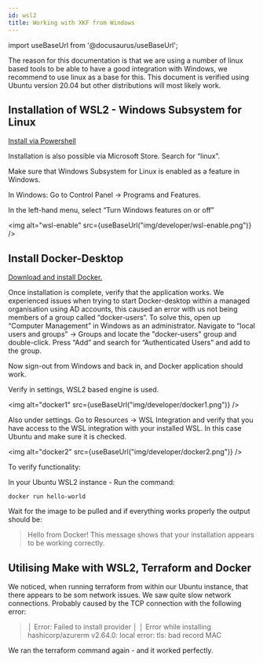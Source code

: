 ```yaml
---
id: wsl2
title: Working with XKF from Windows
---
```


import useBaseUrl from '@docusaurus/useBaseUrl';

The reason for this documentation is that we are using a number of linux based tools to be able to have a good integration with Windows, we recommend to use linux as a base for this.
This document is verified using Ubuntu version 20.04 but other distributions will most likely work.
## Installation of WSL2 - Windows Subsystem for Linux

[Install via Powershell](https://docs.microsoft.com/en-us/windows/wsl/install)

Installation is also possible via Microsoft Store. Search for “linux”.

Make sure that Windows Subsystem for Linux is enabled as a feature in Windows.

In Windows: Go to Control Panel → Programs and Features.

In the left-hand menu, select “Turn Windows features on or off”

<img alt="wsl-enable" src={useBaseUrl("img/developer/wsl-enable.png")} />

## Install Docker-Desktop

[Download and install Docker.](https://www.docker.com/products/docker-desktop)

Once installation is complete, verify that the application works. We experienced issues when trying to start Docker-desktop within a managed organisation using AD accounts, this caused an error with us not being members of a group called “docker-users“. To solve this, open up “Computer Management” in Windows as an administrator. Navigate to “local users and groups” → Groups and locate the "docker-users" group and double-click. Press “Add” and search for “Authenticated Users” and add to the group.

Now sign-out from Windows and back in, and Docker application should work.

Verify in settings, WSL2 based engine is used.

<img alt="docker1" src={useBaseUrl("img/developer/docker1.png")} />

Also under settings. Go to Resources → WSL Integration and verify that you have access to the WSL integration with your installed WSL. In this case Ubuntu and make sure it is checked.

<img alt="docker2" src={useBaseUrl("img/developer/docker2.png")} />

To verify functionality:

In your Ubuntu WSL2 instance - Run the command:

```shell
docker run hello-world
```

Wait for the image to be pulled and if everything works properly the output should be:

>Hello from Docker!
>This message shows that your installation appears to be working correctly.

## Utilising Make with WSL2, Terraform and Docker

We noticed, when running terraform from within our Ubuntu instance, that there appears to be som network issues. We saw quite slow network connections. Probably caused by the TCP connection with the following error:

>│ Error: Failed to install provider
>│
>│ Error while installing hashicorp/azurerm v2.64.0: local error: tls: bad record MAC

We ran the terraform command again - and it worked perfectly.
